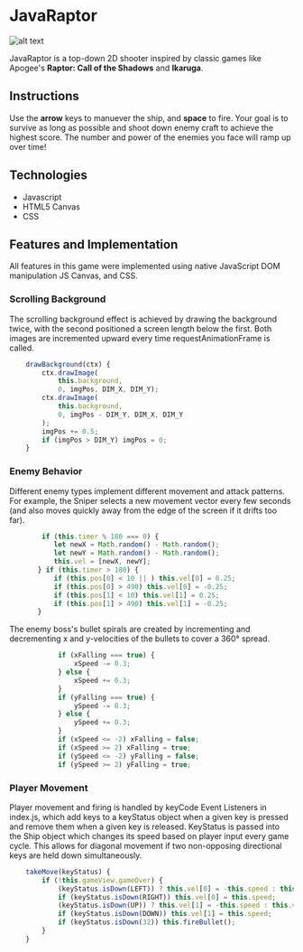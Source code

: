 # JavaRaptor

![alt text](https://i.imgur.com/NvVnQAJ.png "JavaRaptor Screenshot 1")

JavaRaptor is a top-down 2D shooter inspired by classic games like Apogee's **Raptor: Call of the Shadows** and **Ikaruga**.

## Instructions

Use the **arrow** keys to manuever the ship, and **space** to fire.  Your goal is to survive as long as possible and shoot down enemy craft to achieve the highest score.  The number and power of the enemies you face will ramp up over time!

## Technologies

- Javascript
- HTML5 Canvas
- CSS

## Features and Implementation

All features in this game were implemented using native JavaScript DOM manipulation JS Canvas, and CSS.

### Scrolling Background

The scrolling background effect is achieved by drawing the background twice, with the second positioned a screen length below the first.  Both images are incremented upward every time requestAnimationFrame is called.

```javascript
    drawBackground(ctx) {
        ctx.drawImage(
            this.background,
            0, imgPos, DIM_X, DIM_Y);
        ctx.drawImage(
            this.background,
            0, imgPos - DIM_Y, DIM_X, DIM_Y
        );
        imgPos += 0.5;
        if (imgPos > DIM_Y) imgPos = 0;
    }
 ```
 
 ### Enemy Behavior
 
 Different enemy types implement different movement and attack patterns.  For example, the Sniper selects a new movement vector every few seconds (and also moves quickly away from the edge of the screen if it drifts too far).
 
 ```javascript
         if (this.timer % 180 === 0) {
            let newX = Math.random() - Math.random();
            let newY = Math.random() - Math.random();
            this.vel = [newX, newY];
        } if (this.timer > 180) {
            if (this.pos[0] < 10 || ) this.vel[0] = 0.25;
            if (this.pos[0] > 490) this.vel[0] = -0.25;
            if (this.pos[1] < 10) this.vel[1] = 0.25;
            if (this.pos[1] > 490) this.vel[1] = -0.25;
        }
 ```
 
The enemy boss's bullet spirals are created by incrementing and decrementing x and y-velocities of the bullets to cover a 360° spread.

```javascript
            if (xFalling === true) {
                xSpeed -= 0.3;
            } else {
                xSpeed += 0.3;
            }
            if (yFalling === true) {
                ySpeed -= 0.3;
            } else {
                ySpeed += 0.3;
            }
            if (xSpeed <= -2) xFalling = false;
            if (xSpeed >= 2) xFalling = true;
            if (ySpeed <= -2) yFalling = false;
            if (ySpeed >= 2) yFalling = true;
```

### Player Movement

Player movement and firing is handled by keyCode Event Listeners in index.js, which add keys to a keyStatus object when a given key is pressed and remove them when a given key is released. KeyStatus is passed into the Ship object which changes its speed based on player input every game cycle.  This allows for diagonal movement if two non-opposing directional keys are held down simultaneously.

```javascript
    takeMove(keyStatus) {
        if (!this.gameView.gameOver) {
            (keyStatus.isDown(LEFT)) ? this.vel[0] = -this.speed : this.vel[0] = 0;
            if (keyStatus.isDown(RIGHT)) this.vel[0] = this.speed;
            (keyStatus.isDown(UP)) ? this.vel[1] = -this.speed : this.vel[1] = 0;
            if (keyStatus.isDown(DOWN)) this.vel[1] = this.speed;
            if (keyStatus.isDown(32)) this.fireBullet();
        }
    }
 ```
